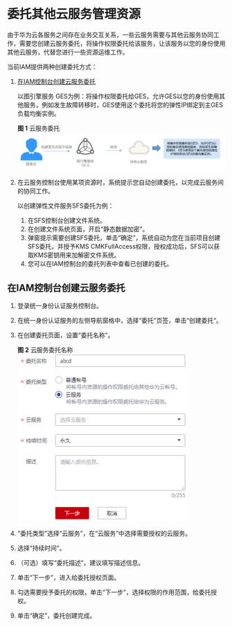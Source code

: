 # 委托其他云服务管理资源<a name="iam_06_0004"></a>

由于华为云各服务之间存在业务交互关系，一些云服务需要与其他云服务协同工作，需要您创建云服务委托，将操作权限委托给该服务，让该服务以您的身份使用其他云服务，代替您进行一些资源运维工作。

当前IAM提供两种创建委托方式：

1.  [在IAM控制台创建云服务委托](#section930952513442)

    以图引擎服务 GES为例：将操作权限委托给GES，允许GES以您的身份使用其他服务，例如发生故障转移时，GES使用这个委托将您的弹性IP绑定到主GES负载均衡实例。

    **图 1**  云服务委托<a name="fig16896518102216"></a>  
    ![](figures/云服务委托.png "云服务委托")

2.  在云服务控制台使用某项资源时，系统提示您自动创建委托，以完成云服务间的协同工作。

    以创建弹性文件服务SFS委托为例：

    1.  在SFS控制台创建文件系统。
    2.  在创建文件系统页面，开启“静态数据加密”。
    3.  弹窗提示需要创建SFS委托，单击“确定”，系统自动为您在当前项目创建SFS委托，并授予KMS CMKFullAccess权限，授权成功后，SFS可以获取KMS密钥用来加解密文件系统。
    4.  您可以在IAM控制台的委托列表中查看已创建的委托。


## 在IAM控制台创建云服务委托<a name="section930952513442"></a>

1.  登录统一身份认证服务控制台。
2.  在统一身份认证服务的左侧导航窗格中，选择“委托”页签，单击“创建委托“。
3.  在创建委托页面，设置“委托名称”。

    **图 2**  云服务委托名称<a name="fig1464844417132"></a>  
    ![](figures/云服务委托名称.png "云服务委托名称")

4.  “委托类型”选择“云服务”，在“云服务”中选择需要授权的云服务。
5.  选择“持续时间”。
6.  （可选）填写“委托描述”。建议填写描述信息。
7.  单击“下一步”，进入给委托授权页面。
8.  勾选需要授予委托的权限，单击“下一步”，选择权限的作用范围，给委托授权。
9.  单击“确定”，委托创建完成。

